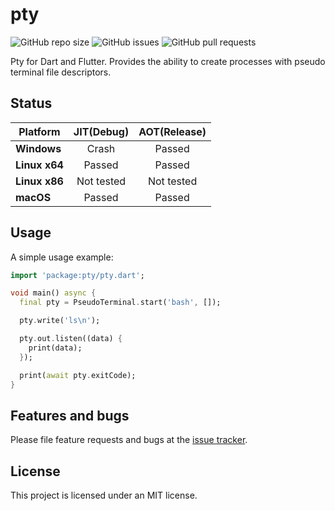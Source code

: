 # pty

<p>
    <img alt="GitHub repo size" src="https://img.shields.io/github/repo-size/TerminalStudio/pty">
    <img alt="GitHub issues" src="https://img.shields.io/github/issues-raw/TerminalStudio/pty">
    <img alt="GitHub pull requests" src="https://img.shields.io/github/issues-pr/TerminalStudio/pty">
</p>

Pty for Dart and Flutter. Provides the ability to create processes with pseudo terminal file descriptors.

## Status

| **Platform**  | **JIT(Debug)** | **AOT(Release)** |
| ------------- | :------------: | :--------------: |
| **Windows**   |     Crash      |      Passed      |
| **Linux x64** |     Passed     |      Passed      |
| **Linux x86** |   Not tested   |    Not tested    |
| **macOS**     |     Passed     |      Passed      |

## Usage

A simple usage example:

```dart
import 'package:pty/pty.dart';

void main() async {
  final pty = PseudoTerminal.start('bash', []);

  pty.write('ls\n');

  pty.out.listen((data) {
    print(data);
  });

  print(await pty.exitCode);
}
```

## Features and bugs

Please file feature requests and bugs at the [issue tracker][tracker].

[tracker]: https://github.com/TerminalStudio/pty/issues

## License

This project is licensed under an MIT license.